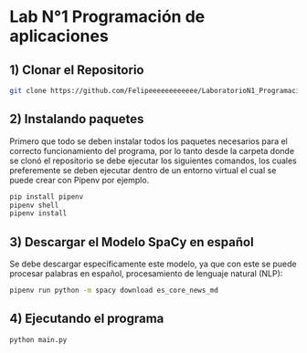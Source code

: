 # Lab N°1 Programación de aplicaciones

## 1) Clonar el Repositorio
```sh
git clone https://github.com/Felipeeeeeeeeeeee/LaboratorioN1_ProgramacionAplicaciones.git
```
## 2) Instalando paquetes
Primero que todo se deben instalar todos los paquetes necesarios para el correcto funcionamiento del programa, por lo tanto desde la carpeta donde se clonó el repositorio se debe ejecutar los siguientes comandos, los cuales preferemente se deben ejecutar dentro de un entorno virtual el cual se puede crear con Pipenv por ejemplo.
```sh
pip install pipenv
pipenv shell
pipenv install
```
## 3) Descargar el Modelo SpaCy en español
Se debe descargar específicamente este modelo, ya que con este se puede procesar palabras en español, procesamiento de lenguaje natural (NLP):
```sh
pipenv run python -m spacy download es_core_news_md
```
## 4) Ejecutando el programa
```sh
python main.py
```
